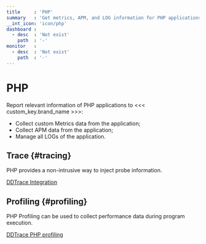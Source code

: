 ```yaml
---
title     : 'PHP'
summary   : 'Get metrics, APM, and LOG information for PHP applications'
__int_icon: 'icon/php'
dashboard :
  - desc  : 'Not exist'
    path  : '-'
monitor   :
  - desc  : 'Not exist'
    path  : '-'
---
```


<!-- markdownlint-disable MD025 -->
# PHP
<!-- markdownlint-enable -->

Report relevant information of PHP applications to <<< custom_key.brand_name >>>:

- Collect custom Metrics data from the application;
- Collect APM data from the application;
- Manage all LOGs of the application.

## Trace {#tracing}

PHP provides a non-intrusive way to inject probe information.


[DDTrace Integration](ddtrace-php.md)

## Profiling {#profiling}

PHP Profiling can be used to collect performance data during program execution.

[DDTrace PHP profiling](profile-php.md)